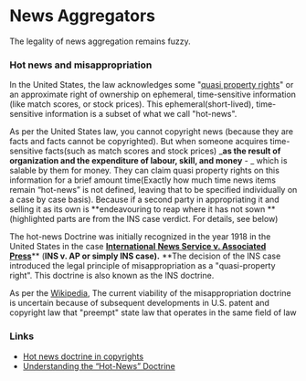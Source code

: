 # News Aggregators

The legality of news aggregation remains fuzzy.&#x20;

### Hot news and misappropriation

In the United States, the law acknowledges some "[quasi property rights](../quasi-property-right.md)" or an approximate right of ownership on ephemeral, time-sensitive information (like match scores, or stock prices). This ephemeral(short-lived), time-sensitive information is a subset of what we call "hot-news".

‌As per the United States law, you cannot copyright news (because they are facts and facts cannot be copyrighted). But when someone acquires time-sensitive facts(such as match scores and stock prices) _**as the result of organization and the expenditure of labour, skill, and money** - _ which is salable by them for money. They can claim quasi property rights on this information for a brief amount time(Exactly how much time news items remain “hot-news” is not defined, leaving that to be specified individually on a case by case basis). Because if a second party in appropriating it and selling it as its own is **endeavouring to reap where it has not sown **(highlighted parts are from the INS case verdict. For details, see below)&#x20;

The hot-news Doctrine was initially recognized in the year 1918 in the United States in the case [**International** **News Service v. Associated Press**](https://en.wikipedia.org/wiki/International\_News\_Service\_v.\_Associated\_Press)** (**INS v. AP or simply INS case).** **The decision of the INS case introduced the legal principle of misappropriation as a "quasi-property right". This doctrine is also known as the INS doctrine.&#x20;

‌As per the [Wikipedia](https://en.wikipedia.org/wiki/Misappropriation\_doctrine), The current viability of the misappropriation doctrine is uncertain because of subsequent developments in U.S. patent and copyright law that "preempt" state law that operates in the same field of law

### Links

* [Hot news doctrine in copyrights](https://www.lexology.com/library/detail.aspx?g=913d7e2c-6b0c-4b9e-a4a0-af83eae7f4e8)
* [Understanding the “Hot-News” Doctrine](https://blogs.ischool.berkeley.edu/i205s14/2014/04/27/understanding-the-hot-news-doctrine/)

